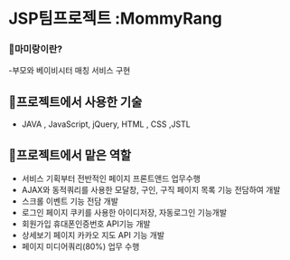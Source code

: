 # JSP팀프로젝트 :MommyRang

### 💛마미랑이란?
-부모와 베이비시터 매칭 서비스 구현

## 💛프로젝트에서 사용한 기술
- JAVA , JavaScript, jQuery, HTML , CSS ,JSTL

## 💛프로젝트에서 맡은 역할 
- 서비스 기획부터 전반적인 페이지 프론트앤드 업무수행
- AJAX와 동적쿼리를 사용한 모달창, 구인, 구직 페이지 목록 기능 전담하여 개발
- 스크롤 이벤트 기능 전담 개발 
- 로그인 페이지 쿠키를 사용한 아이디저장, 자동로그인 기능개발
- 회원가입 휴대폰인증번호 API기능 개발     
- 상세보기 페이지 카카오 지도 API 기능 개발     
- 페이지 미디어쿼리(80%) 업무 수행  








